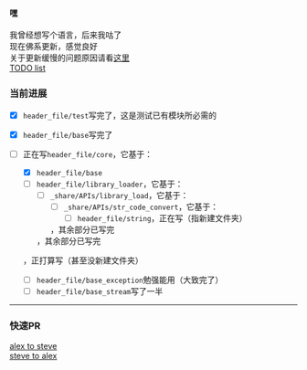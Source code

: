 #### 嘿  
我曾经想写个语言，后来我咕了  
现在佛系更新，感觉良好  
关于更新缓慢的问题原因请看[这里](https://steve02081504.github.io/about/)  
[TODO list](./TODO.md)  

### 当前进展  
- [x] `header_file/test`写完了，这是测试已有模块所必需的
- [x] `header_file/base`写完了

- [ ] 正在写`header_file/core`，它基于：  
  * [x] `header_file/base`  
  * [ ] `header_file/library_loader`，它基于：  
    - [ ] `_share/APIs/library_load`，它基于：  
      * [ ] `_share/APIs/str_code_convert`，它基于：  
        - [ ] `header_file/string`，正在写（指新建文件夹）  

      ，其余部分已写完  

    ，其余部分已写完  

  ，正打算写（甚至没新建文件夹）  
  * [ ] `header_file/base_exception`勉强能用（大致完了）  
  * [ ] `header_file/base_stream`写了一半  

____

### 快速PR
[alex to steve](https://github.com/steve02081504/ELC/compare/master...alex0125z:master)  
[steve to alex](https://github.com/alex0125z/ELC/compare/master...steve02081504:master)  
